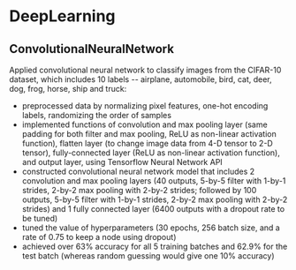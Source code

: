 # DeepLearning

## ConvolutionalNeuralNetwork
Applied convolutional neural network to classify images from the CIFAR-10 dataset, which includes 10 labels -- airplane, automobile, bird, cat, deer, dog, frog, horse, ship and truck:
* preprocessed data by normalizing pixel features, one-hot encoding labels, randomizing the order of samples
* implemented functions of convolution and max pooling layer (same padding for both filter and max pooling, ReLU as non-linear activation function), flatten layer (to change image data from 4-D tensor to 2-D tensor), fully-connected layer (ReLU as non-linear activation function), and output layer, using Tensorflow Neural Network API
* constructed convolutional neural network model that includes 2 convolution and max pooling layers (40 outputs, 5-by-5 filter with 1-by-1 strides, 2-by-2 max pooling with 2-by-2 strides; followed by 100 outputs, 5-by-5 filter with 1-by-1 strides, 2-by-2 max pooling with 2-by-2 strides) and 1 fully connected layer (6400 outputs with a dropout rate to be tuned)
* tuned the value of hyperparameters (30 epochs, 256 batch size, and a rate of 0.75 to keep a node using dropout)
* achieved over 63% accuracy for all 5 training batches and 62.9% for the test batch (whereas random guessing would give one 10% accuracy)
